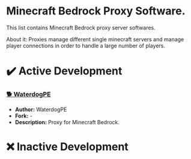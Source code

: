 # Minecraft Bedrock Proxy Software.
This list contains Minecraft Bedrock proxy server softwares.

About it: Proxies manage different single minecraft servers and manage player connections in order to handle a large number of players.

# ✔️ Active Development
### [🐕 WaterdogPE](https://github.com/WaterdogPE/WaterdogPE)
- **Author:** WaterdogPE
- **Fork:** -
- **Description:** Proxy for Minecraft Bedrock.

# ❌ Inactive Development
